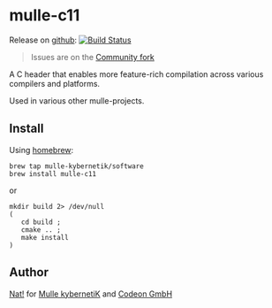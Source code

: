 # mulle-c11

Release on [github](//github.com/mulle-nat/mulle-c11): [![Build Status](https://travis-ci.org/mulle-nat/mulle-c11.svg?branch=release)](https://travis-ci.org/mulle-nat/mulle-c11)

> Issues are on the [Community fork](//github.com/mulle-objc/mulle-c11)

A C header that enables more feature-rich compilation across various compilers and platforms.

Used in various other mulle-projects.


## Install

Using [homebrew](//brew.sh):

```
brew tap mulle-kybernetik/software
brew install mulle-c11
```

or

```
mkdir build 2> /dev/null
(
   cd build ;
   cmake .. ;
   make install
)
```


## Author

[Nat!](//www.mulle-kybernetik.com/weblog) for
[Mulle kybernetiK](//www.mulle-kybernetik.com) and
[Codeon GmbH](//www.codeon.de)
